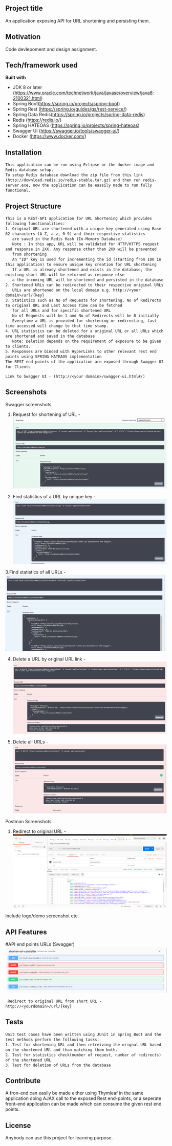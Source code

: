 ## Project title
An application exposing API for URL shortening and persisting them.

## Motivation
Code devlepoment and design assignment.

## Tech/framework used

<b>Built with</b>
- JDK 8 or later (https://www.oracle.com/technetwork/java/javase/overview/java8-2100321.html)
- Spring Boot(https://spring.io/projects/spring-boot)
- Spring Rest (https://spring.io/guides/gs/rest-service/)
- Spring Data Redis(https://spring.io/projects/spring-data-redis)
- Redis (https://redis.io/)
- Spring HATEOAS (https://spring.io/projects/spring-hateoas)
- Swagger UI (https://swagger.io/tools/swagger-ui/)
- Docker (https://www.docker.com/)


## Installation
 ```
This application can be run using Eclipse or the docker image and Redis database setup.
To setup Redis database download the zip file from this link (http://download.redis.io/redis-stable.tar.gz) and then run redis-server.exe, now the application can be eassily made to run fully functional.
 ```
 
## Project Structure
```
This is a REST-API application for URL Shortening which provides following functionalities:
1. Original URL are shortened with a unique key generated using Base 62 characters (A-Z, a-z, 0-9) and their respective statistics
   are saved in the Redis Hash (In-Memory Database)
   Note : In this app, URL will be validated for HTTP/HTTPS request and response in 2XX. Any response other than 2XX will be prevented
   from shortening
   An "ID" key is used for incrementing the id (starting from 100 in this application) to ensure unique key creation for URL shortening
   If a URL is already shortened and exists in the database, the existing short URL will be returned as response else
   a the incoming URL will be shortened and persisted in the database
2. Shortened URLs can be redirected to their respective original URLs
   URLs are shortened on the local domain e.g. http://<your domain>/url/{key}
3. Statistics such as No of Requests for shortening, No of Redirects to original URL and Last Access Time can be fetched
   for all URLs and for specific shortened URL
   No of Requests will be 1 and No of Redirects will be 0 initially
   Everytime a URL is provided for shortening or redirecting, last time accessed will change to that time stamp.
4. URL statistics can be deleted for a original URL or all URLs which are shortened and saved in the database
   Note: Deletion depends on the requirement of exposure to be given to clients. 
5. Responses are binded with HyperLinks to other relevant rest end points using SPRING HATEAOS implementation
The REST end points of the application are exposed through Swagger UI for Clients

```
```
Link to Swagger UI - (http://<your domain>/swagger-ui.html#/)
```
## Screenshots


Swagger screenshots
1. Request for shortening of URL - 
![alt text](https://github.com/ritika1993/Neueda/blob/master/Swagger/Output_ScreenShots/shorten-request-swagger.png)

2. Find statistics of a URL by unique key -
![alt text](https://github.com/ritika1993/Neueda/blob/master/Swagger/Output_ScreenShots/display-stats-swagger.png)

3.Find statistics of all URLs -
![alt text](https://github.com/ritika1993/Neueda/blob/master/Swagger/Output_ScreenShots/display-all-swagger.png)

4. Delete a URL by original URL link -
![alt text](https://github.com/ritika1993/Neueda/blob/master/Swagger/Output_ScreenShots/delete-by-url-swagger.png)

5. Delete all URLs - 
![alt text](https://github.com/ritika1993/Neueda/blob/master/Swagger/Output_ScreenShots/delete-all-urls-swagger.png)





Postman Screenshots
1. Redirect to original URL -
![alt text](https://github.com/ritika1993/Neueda/blob/master/redirect-url-postman.png)

Include logo/demo screenshot etc.

## API Features

 #API end points URLs (Swagger)
![alt text](https://github.com/ritika1993/Neueda/blob/master/swagger-rest-urls.png)

```
 Redirect to original URL from short URL - http://<yourdomain>/url/{key}
 ```
## Tests
```
Unit test cases have been written using JUnit in Spring Boot and the test methods perform the following tasks:
1. Test for shortening URL and then retreiving the orignal URL based on the shortened URl and than matching them both.
2. Test for statistics check(number of request, number of redirects) of the shortened URL
3. Test for deletion of URLs from the database
```

## Contribute
A fron-end can easily be made either using Thymleaf in the same application doing AJAX call to the exposed Rest end-points,
or a seperate front-end application can be made which can consume the given rest end points.


## License
Anybody can use this project for learning purpose.
